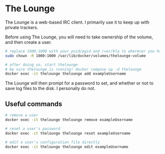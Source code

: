 # The Lounge

The Lounge is a web-based IRC client. I primarily use it to keep up with private trackers.

Before using The Lounge, you will need to take ownership of the volume, and then create a user.

```sh
# replace 1000:1000 with your puid/pgid and /var/bla to wherever you have docker
sudo chown -R 1000:1000 /var/lib/docker/volumes/thelounge-volume

# after doing so, start thelounge
# be sure thelounge is running! docker compose up -d thelounge
docker exec -it thelounge thelounge add exampleUsername
```

The Lounge will then prompt for a password to set, and whether or not to save log files to the disk. I personally do not.

## Useful commands

```sh
# remove a user
docker exec -it thelounge thelounge remove exampleUsername

# reset a user's password
docker exec -it thelounge thelounge reset exampleUsername

# edit a user's configuration file directly
docker exec -it thelounge thelounge edit exampleUsername
```
